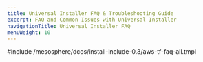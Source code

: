```yaml
---
title: Universal Installer FAQ & Troubleshooting Guide
excerpt: FAQ and Common Issues with Universal Installer
navigationTitle: Universal Installer FAQ
menuWeight: 10
---
```


#include /mesosphere/dcos/install-include-0.3/aws-tf-faq-all.tmpl
